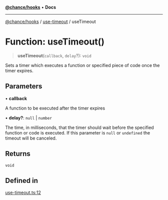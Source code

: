 [**@chance/hooks**](../../README.md) • **Docs**

***

[@chance/hooks](../../modules.md) / [use-timeout](../README.md) / useTimeout

# Function: useTimeout()

> **useTimeout**(`callback`, `delay`?): `void`

Sets a timer which executes a function or specified piece of code once the
timer expires.

## Parameters

• **callback**

A function to be executed after the timer expires

• **delay?**: `null` \| `number`

The time, in milliseconds, that the timer should wait before the
             specified function or code is executed. If this parameter is
             `null` or `undefined` the timeout will be canceled.

## Returns

`void`

## Defined in

[use-timeout.ts:12](https://github.com/chaance/hooks/blob/3a106812f998ae2dc116bc6963936377cd0af671/src/use-timeout.ts#L12)
